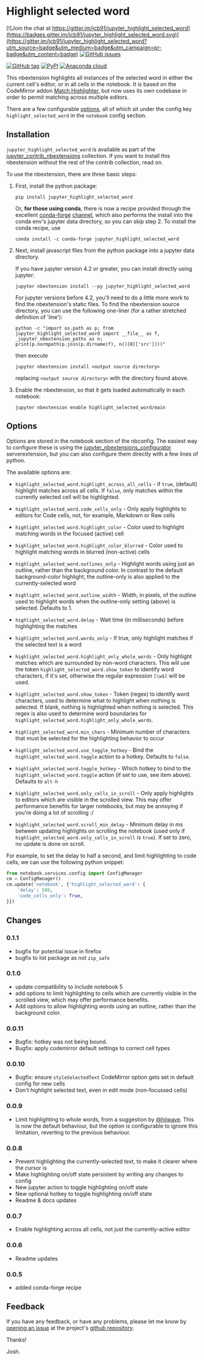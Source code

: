 Highlight selected word
=======================

[![Join the chat at https://gitter.im/jcb91/jupyter_highlight_selected_word](https://badges.gitter.im/jcb91/jupyter_highlight_selected_word.svg)](https://gitter.im/jcb91/jupyter_highlight_selected_word?utm_source=badge&utm_medium=badge&utm_campaign=pr-badge&utm_content=badge)
[![GitHub issues](https://img.shields.io/github/issues/jcb91/jupyter_highlight_selected_word.svg?maxAge=3600)](https://github.com/jcb91/jupyter_highlight_selected_word/issues)

[![GitHub tag](https://img.shields.io/github/tag/jcb91/jupyter_highlight_selected_word.svg?maxAge=3600&label=Github)](https://github.com/jcb91/jupyter_highlight_selected_word/tags)
[![PyPI](https://img.shields.io/pypi/v/jupyter_highlight_selected_word.svg?maxAge=3600)](https://pypi.python.org/pypi/jupyter_highlight_selected_word)
[![Anaconda cloud](https://anaconda.org/conda-forge/jupyter_highlight_selected_word/badges/version.svg)](https://anaconda.org/conda-forge/jupyter_highlight_selected_word)


This nbextension highlights all instances of the selected word in either the
current cell's editor, or in all cells in the notebook.
It is based on the CodeMirror addon
[Match Highlighter](https://codemirror.net/demo/matchhighlighter.html),
but now uses its own codebase in order to permit matching across multiple
editors.

There are a few configurable [options](#Options), all of which sit under the
config key `highlight_selected_word` in the `notebook` config section.


Installation
------------

`jupyter_highlight_selected_word` is available as part of the
[jupyter_contrib_nbextensions](https://github.com/ipython-contrib/jupyter_contrib_nbextensions)
collection. If you want to install this nbextension without the rest of the
contrib collection, read on.

To use the nbextension, there are three basic steps:

1.  First, install the python package:

        pip install jupyter_highlight_selected_word

    Or, __for those using conda__, there is now a recipe provided through the
    excellent
    [conda-forge]()
    [channel](),
    which also performs the install into the conda env's jupyter data
    directory, so you can skip step 2. To install the conda recipe, use

        conda install -c conda-forge jupyter_highlight_selected_word

2.  Next, install javascript files from the python package into a jupyter data
    directory.

    If you have jupyter version 4.2 or greater, you can install directly
    using jupyter:

        jupyter nbextension install --py jupyter_highlight_selected_word

    For jupyter versions before 4.2, you'll need to do a little more work to
    find the nbextension's static files. To find the nbextension source
    directory, you can use the following one-liner
    (for a rather stretched definition of 'line'):

        python -c "import os.path as p; from jupyter_highlight_selected_word import __file__ as f, _jupyter_nbextension_paths as n; print(p.normpath(p.join(p.dirname(f), n()[0]['src'])))"

    then execute

        jupyter nbextension install <output source directory>

    replacing `<output source directory>` with the directory found above.


3.  Enable the nbextension, so that it gets loaded automatically in each
    notebook:

        jupyter nbextension enable highlight_selected_word/main


Options
-------

Options are stored in the notebook section of the nbconfig.
The easiest way to configure these is using the
[jupyter_nbextensions_configurator](https://github.com/Jupyter-contrib/jupyter_nbextensions_configurator)
serverextension, but you can also configure them directly with a few lines of
python.

The available options are:

* `highlight_selected_word.highlight_across_all_cells` - if `true`, (default)
  highlight matches across all cells. If `false`, only matches within the
  currently selected cell will be highlighted.

* `highlight_selected_word.code_cells_only` - Only apply highlights to editors
  for Code cells, not, for example, Markdown or Raw cells

* `highlight_selected_word.highlight_color` - Color used to highlight matching
  words in the focused (active) cell

* `highlight_selected_word.highlight_color_blurred` - Color used to highlight
  matching words in blurred (non-active) cells

* `highlight_selected_word.outlines_only` - Highlight words using just an
  outline, rather than the background color. In contrast to the default
  background-color highlight, the outline-only is also applied to the
  currently-selected word

* `highlight_selected_word.outline_width` - Width, in pixels, of the outline
  used to highlight words when the outline-only setting (above) is selected.
  Defaults to 1.

* `highlight_selected_word.delay` - Wait time (in milliseconds) before
  highlighting the matches

* `highlight_selected_word.words_only` - If true, only highlight matches if the
  selected text is a word

* `highlight_selected_word.highlight_only_whole_words` - Only highlight matches
  which are surrounded by non-word characters. This will use the token
  `highlight_selected_word.show_token` to identify word characters, if it's
  set, otherwise the regular expression `[\w$]` will be used.

* `highlight_selected_word.show_token` - Token (regex) to identify word
  characters, used to determine what to highlight when nothing is selected.
  If blank, nothing is highlighted when nothing is selected.
  This regex is also used to determine word boundaries for
  `highlight_selected_word.highlight_only_whole_words`.

* `highlight_selected_word.min_chars` - Minimum number of characters that must
  be selected for the highlighting behavior to occur

* `highlight_selected_word.use_toggle_hotkey` - Bind the
  `highlight_selected_word.toggle` action to a hotkey. Defaults to `false`.

* `highlight_selected_word.toggle_hotkey` - Which hotkey to bind to the
  `highlight_selected_word.toggle` action (if set to use, see item above).
  Defaults to `alt-h`

* `highlight_selected_word.only_cells_in_scroll` - Only apply highlights to
  editors which are visible in the scrolled view. This may offer performance
  benefits for larger notebooks, but may be annoying if you're doing a lot of
  scrolling :/

* `highlight_selected_word.scroll_min_delay` - Minimum delay in ms between
  updating highlights on scrolling the notebook (used only if
  `highlight_selected_word.only_cells_in_scroll` is `true`).
  If set to zero, no update is done on scroll.

For example, to set the delay to half a second, and limit highlighting to code
cells, we can use the following python snippet:

```python
from notebook.services.config import ConfigManager
cm = ConfigManager()
cm.update('notebook', {'highlight_selected_word': {
    'delay': 500,
    'code_cells_only': True,
}})
```


Changes
-------

### 0.1.1

  * bugfix for potential issue in firefox
  * bugfix to list package as not `zip_safe`

### 0.1.0

  * update compatibility to include notebook 5
  * add options to limit highlighting to cells which are currently visible in
    the scrolled view, which may offer performance benefits.
  * Add options to allow highlighting words using an outline, rather than the
    background color.

### 0.0.11

  * Bugfix: hotkey was not being bound.
  * Bugfix: apply codemirror default settings to correct cell types

### 0.0.10

 * Bugfix: ensure `styleSelectedText` CodeMirror option gets set in default
   config for new cells
 * Don't highlight selected text, even in edit mode (non-focussed cells)

### 0.0.9

 * Limit highlighting to whole words, from a suggestion by
   [@hiiwave](https://github.com/hiiwave).
   This is now the default behaviour, but the option is configurable
   to ignore this limitation, reverting to the previous behaviour.

### 0.0.8

 * Prevent highlighting the currently-selected text, to make it clearer where
   the cursor is
 * Make highlighting on/off state persistent by writing any changes to config
 * New jupyter action to toggle highlighting on/off state
 * New optional hotkey to toggle highlighting on/off state
 * Readme & docs updates

### 0.0.7

 * Enable highlighting across all cells, not just the currently-active editor

### 0.0.6

 * Readme updates

### 0.0.5

* added conda-forge recipe


Feedback
--------

If you have any feedback, or have any problems, please let me know by
[opening an issue](https://github.com/jcb91/jupyter_highlight_selected_word/issues/new)
at the project's
[github repository](https://github.com/jcb91/jupyter_highlight_selected_word).

Thanks!

Josh.
